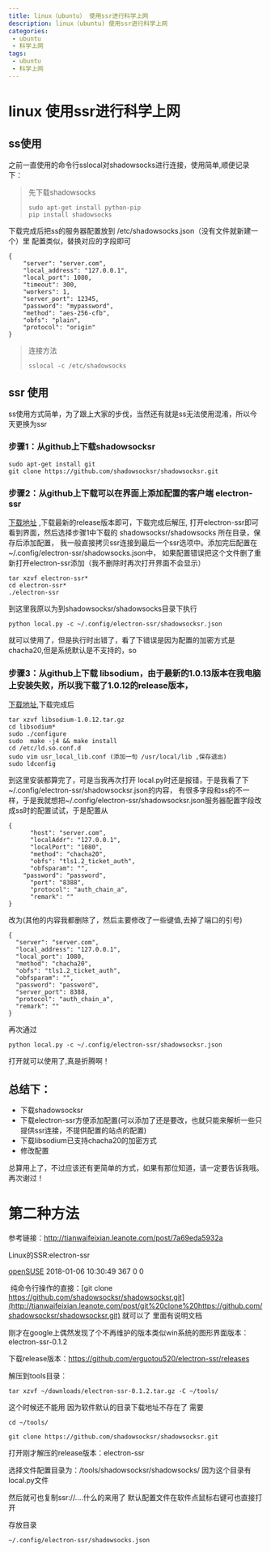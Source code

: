 ```yaml
---
title: linux（ubuntu） 使用ssr进行科学上网
description: linux（ubuntu) 使用ssr进行科学上网
categories:
 - ubuntu
 - 科学上网
tags:
 - ubuntu
 - 科学上网
---
```


# linux 使用ssr进行科学上网

## ss使用

之前一直使用的命令行sslocal对shadowsocks进行连接，使用简单,顺便记录下：

> 先下载shadowsocks
>
> ```
> sudo apt-get install python-pip
> pip install shadowsocks
> ```
>
> 

下载完成后把ss的服务器配置放到 /etc/shadowsocks.json（没有文件就新建一个）里
配置类似，替换对应的字段即可

```
{
    "server": "server.com",
    "local_address": "127.0.0.1",
    "local_port": 1080,
    "timeout": 300,
    "workers": 1,
    "server_port": 12345,
    "password": "mypassword",
    "method": "aes-256-cfb",
    "obfs": "plain",
    "protocol": "origin"
}
```

> 连接方法
>
> ```
> sslocal -c /etc/shadowsocks
> ```
>
> 

## ssr 使用

ss使用方式简单，为了跟上大家的步伐，当然还有就是ss无法使用混淆，所以今天更换为ssr

### 步骤1：从github上下载shadowsocksr

```
sudo apt-get install git
git clone https://github.com/shadowsocksr/shadowsocksr.git
```

### 步骤2：从github上下载可以在界面上添加配置的客户端 electron-ssr

[下载地址](https://github.com/erguotou520/electron-ssr) ,下载最新的release版本即可，下载完成后解压,
打开electron-ssr即可看到界面，然后选择步骤1中下载的 shadowsocksr/shadowsocks 所在目录，保存后添加配置，
我一般直接拷贝ssr连接到最后一个ssr选项中。添加完后配置在~/.config/electron-ssr/shadowsocks.json中，
如果配置错误把这个文件删了重新打开electron-ssr添加（我不删除时再次打开界面不会显示）

```
tar xzvf electron-ssr*
cd electron-ssr*
./electron-ssr
```

到这里我原以为到shadowsocksr/shadowsocks目录下执行

```
python local.py -c ~/.config/electron-ssr/shadowsocksr.json
```

就可以使用了，但是执行时出错了，看了下错误是因为配置的加密方式是 chacha20,但是系统默认是不支持的，so

### 步骤3：从github上下载 libsodium，由于最新的1.0.13版本在我电脑上安装失败，所以我下载了1.0.12的release版本，

[下载地址](https://github.com/jedisct1/libsodium/releases/tag/1.0.12),下载完成后

```
tar xzvf libsodium-1.0.12.tar.gz
cd libsodium*
sudo ./configure 
sudo  make -j4 && make install 
cd /etc/ld.so.conf.d
sudo vim usr_local_lib.conf (添加一句 /usr/local/lib ,保存退出)
sudo ldconfig
```

到这里安装都算完了，可是当我再次打开 local.py时还是报错，于是我看了下 ~/.config/electron-ssr/shadowsocksr.json的内容，
有很多字段和ss的不一样，于是我就想把~/.config/electron-ssr/shadowsocksr.json服务器配置字段改成ss时的配置试试，于是配置从

```
{
      "host": "server.com",
      "localAddr": "127.0.0.1",
      "localPort": "1080",
      "method": "chacha20",
      "obfs": "tls1.2_ticket_auth",
      "obfsparam": "",
    "password": "password",
      "port": "8388",
      "protocol": "auth_chain_a",
      "remark": ""
}
```

改为(其他的内容我都删除了，然后主要修改了一些键值,去掉了端口的引号)

```
{
  "server": "server.com",
  "local_address": "127.0.0.1",
  "local_port": 1080,
  "method": "chacha20",
  "obfs": "tls1.2_ticket_auth",
  "obfsparam": "",
  "password": "password",
  "server_port": 8388,
  "protocol": "auth_chain_a",
  "remark": ""
}
```

再次通过

```
python local.py -c ~/.config/electron-ssr/shadowsocksr.json
```

打开就可以使用了,真是折腾啊！

## 总结下：

- 下载shadowsocksr
- 下载electron-ssr方便添加配置(可以添加了还是要改，也就只能来解析一些只提供ssr连接，不提供配置的站点的配置)
- 下载libsodium已支持chacha20的加密方式
- 修改配置

总算用上了，不过应该还有更简单的方式，如果有那位知道，请一定要告诉我哦。再次谢过！

# 第二种方法

参考链接：http://tianwaifeixian.leanote.com/post/7a69eda5932a

Linux的SSR:electron-ssr

 [openSUSE](http://tianwaifeixian.leanote.com/tag/openSUSE)     2018-01-06 10:30:49     367     0     0

​    纯命令行操作的直接：[git clone https://github.com/shadowsocksr/shadowsocksr.git](http://tianwaifeixian.leanote.com/post/git%20clone%20https://github.com/shadowsocksr/shadowsocksr.git) 就可以了 里面有说明文档

刚才在google上偶然发现了个不再维护的版本类似win系统的图形界面版本：electron-ssr-0.1.2

下载release版本：<https://github.com/erguotou520/electron-ssr/releases>

解压到tools目录：

```
tar xzvf ~/downloads/electron-ssr-0.1.2.tar.gz -C ~/tools/﻿
```

这个时候还不能用 因为软件默认的目录下载地址不存在了 需要

```
cd ~/tools/
```

```
git clone https://github.com/shadowsocksr/shadowsocksr.git﻿
```

打开刚才解压的release版本：electron-ssr

选择文件配置目录为：/tools/shadowsocksr/shadowsocks/ 因为这个目录有local.py文件

然后就可也复制ssr://....什么的来用了
默认配置文件在软件点鼠标右键可也直接打开

存放目录

```
~/.config/electron-ssr/shadowsocks.json﻿
```